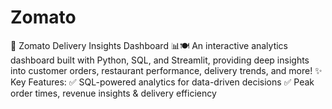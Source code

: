 # Zomato
🚀 Zomato Delivery Insights Dashboard 📊🍽️  An interactive analytics dashboard built with Python, SQL, and Streamlit, providing deep insights into customer orders, restaurant performance, delivery trends, and more!  ✨ Key Features: ✅ SQL-powered analytics for data-driven decisions ✅ Peak order times, revenue insights &amp; delivery efficiency
